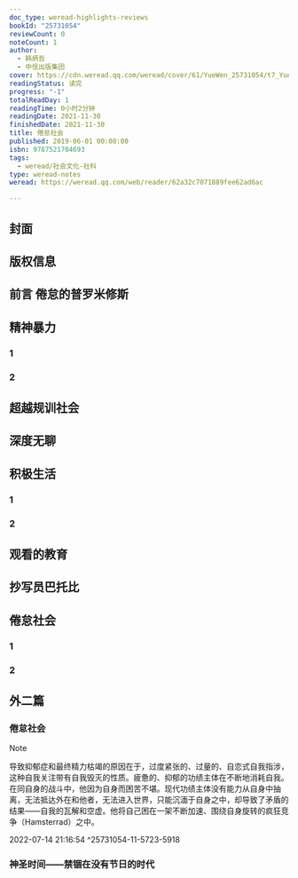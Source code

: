 ```yaml
---
doc_type: weread-highlights-reviews
bookId: "25731054"
reviewCount: 0
noteCount: 1
author:
  - 韩炳哲
  - 中信出版集团
cover: https://cdn.weread.qq.com/weread/cover/61/YueWen_25731054/t7_YueWen_25731054.jpg
readingStatus: 读完
progress: "-1"
totalReadDay: 1
readingTime: 0小时2分钟
readingDate: 2021-11-30
finishedDate: 2021-11-30
title: 倦怠社会
published: 2019-06-01 00:00:00
isbn: 9787521704693
tags:
  - weread/社会文化-社科
type: weread-notes
weread: https://weread.qq.com/web/reader/62a32c7071889fee62ad6ac

---
```



## 封面

## 版权信息

## 前言 倦怠的普罗米修斯

## 精神暴力

### 1

### 2

## 超越规训社会

## 深度无聊

## 积极生活

### 1

### 2

## 观看的教育

## 抄写员巴托比

## 倦怠社会

### 1

### 2

## 外二篇

### 倦怠社会

> [!NOTE] 
> 导致抑郁症和最终精力枯竭的原因在于，过度紧张的、过量的、自恋式自我指涉，这种自我关注带有自我毁灭的性质。疲惫的、抑郁的功绩主体在不断地消耗自我。在同自身的战斗中，他因为自身而困苦不堪。现代功绩主体没有能力从自身中抽离，无法抵达外在和他者，无法进入世界，只能沉湎于自身之中，却导致了矛盾的结果——自我的瓦解和空虚。他将自己困在一架不断加速、围绕自身旋转的疯狂竞争（Hamsterrad）之中。
> 
> 2022-07-14 21:16:54 ^25731054-11-5723-5918

### 神圣时间——禁锢在没有节日的时代

